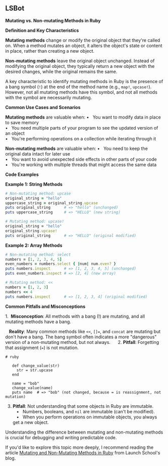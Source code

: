 
## LSBot

**Mutating vs. Non-mutating Methods in Ruby**

**Definition and Key Characteristics**

**Mutating methods**​ change or modify the original object that they're called on. When a method mutates an object, it alters the object's state or content in place, rather than creating a new object.

**Non-mutating methods**​ leave the original object unchanged. Instead of modifying the original object, they typically return a new object with the desired changes, while the original remains the same.

A key characteristic to identify mutating methods in Ruby is the presence of a bang symbol (`!`) at the end of the method name (e.g., `map!`, `upcase!`). However, not all mutating methods have this symbol, and not all methods with the symbol are necessarily mutating.

**Common Use Cases and Scenarios**

**Mutating methods**​ are valuable when:
•   You want to modify data in place to save memory  
•   You need multiple parts of your program to see the updated version of an object  
•   You're performing operations on a collection while iterating through it

**Non-mutating methods**​ are valuable when:
•   You need to keep the original data intact for later use  
•   You want to avoid unexpected side effects in other parts of your code  
•   You're working with multiple threads that might access the same data

**Code Examples**

**Example 1: String Methods**

```ruby
# Non-mutating method: upcase
original_string = "hello"
uppercase_string = original_string.upcase
puts original_string      # => "hello" (unchanged)
puts uppercase_string     # => "HELLO" (new string)

# Mutating method: upcase!
original_string = "hello"
original_string.upcase!
puts original_string      # => "HELLO" (original modified)
```

**Example 2: Array Methods**

```ruby
# Non-mutating method: select
numbers = [1, 2, 3, 4, 5]
even_numbers = numbers.select { |num| num.even? }
puts numbers.inspect      # => [1, 2, 3, 4, 5] (unchanged)
puts even_numbers.inspect # => [2, 4] (new array)

# Mutating method: <<
numbers = [1, 2, 3]
numbers << 4
puts numbers.inspect      # => [1, 2, 3, 4] (original modified)
```

**Common Pitfalls and Misconceptions**

1.  ​**Misconception**​: All methods with a bang (!) are mutating, and all mutating methods have a bang.  

   ​**Reality**​: Many common methods like `<<`, `[]=`, and `concat` are mutating but don't have a bang. The bang symbol often indicates a more "dangerous" version of a non-mutating method, but not always.
  
  2. **Pitfall**​: Forgetting that assignment (`=`) is not mutation.

```
# ruby

   def change_value(str)
     str = str.upcase
   end
   
   name = "bob"
   change_value(name)
   puts name  # => "bob" (not changed, because = is reassignment, not mutation)
```

3.   **Pitfall**​: Not understanding that some objects in Ruby are immutable.  
   •   Numbers, booleans, and `nil` are immutable (can't be modified).  
   •   When you perform operations on immutable objects, you always get a new object.

Understanding the difference between mutating and non-mutating methods is crucial for debugging and writing predictable code.
 
If you'd like to explore this topic more deeply, I recommend reading the article [Mutating and Non-Mutating Methods in Ruby](https://launchschool.com/blog/mutating-and-non-mutating-methods) from Launch School's blog.